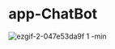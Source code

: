 # app-ChatBot

![ezgif-2-047e53da9f 1 -min](https://user-images.githubusercontent.com/16745006/40275358-335441c2-5c0b-11e8-99b2-9306356b7fe1.gif)
